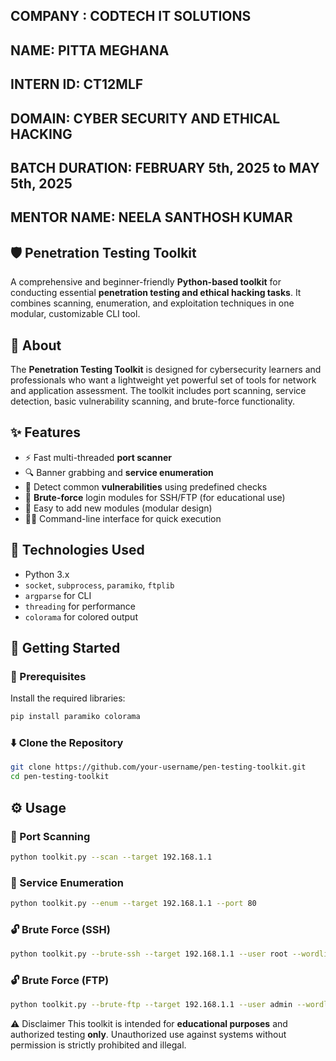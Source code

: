 ## COMPANY : CODTECH IT SOLUTIONS
## NAME: PITTA MEGHANA
## INTERN ID: CT12MLF
## DOMAIN: CYBER SECURITY AND ETHICAL HACKING
## BATCH DURATION: FEBRUARY 5th, 2025 to MAY 5th, 2025
## MENTOR NAME: NEELA SANTHOSH KUMAR


## 🛡️ Penetration Testing Toolkit

  A comprehensive and beginner-friendly **Python-based toolkit** for conducting essential **penetration testing and ethical hacking tasks**. It combines scanning, enumeration, and exploitation techniques in one modular, customizable CLI tool.

## 📖 About

  The **Penetration Testing Toolkit** is designed for cybersecurity learners and professionals who want a lightweight yet powerful set of tools for network and application assessment. The toolkit includes port scanning, service detection, basic vulnerability scanning, and brute-force functionality.


## ✨ Features

  - ⚡ Fast multi-threaded **port scanner**
  - 🔍 Banner grabbing and **service enumeration**
  - 📄 Detect common **vulnerabilities** using predefined checks
  - 🔐 **Brute-force** login modules for SSH/FTP (for educational use)
  - 📁 Easy to add new modules (modular design)
  - 👨‍💻 Command-line interface for quick execution

## 🧰 Technologies Used
  
  - Python 3.x
  - `socket`, `subprocess`, `paramiko`, `ftplib`
  - `argparse` for CLI
  - `threading` for performance
  - `colorama` for colored output

## 🚀 Getting Started

### 🔧 Prerequisites

  Install the required libraries:
  
  ```bash
  pip install paramiko colorama
  ````
  
  ### ⬇️ Clone the Repository
  
  ```bash
  git clone https://github.com/your-username/pen-testing-toolkit.git
  cd pen-testing-toolkit
  ```

## ⚙️ Usage

  ### 🔎 Port Scanning
  
  ```bash
  python toolkit.py --scan --target 192.168.1.1
  ```
  
  ### 🧠 Service Enumeration
  
  ```bash
  python toolkit.py --enum --target 192.168.1.1 --port 80
  ```
  
  ### 🔓 Brute Force (SSH)
  
  ```bash
  python toolkit.py --brute-ssh --target 192.168.1.1 --user root --wordlist passwords.txt
```

  ### 🔓 Brute Force (FTP)
  
  ```bash
  python toolkit.py --brute-ftp --target 192.168.1.1 --user admin --wordlist passwords.txt
  ```

⚠️ Disclaimer
  This toolkit is intended for **educational purposes** and authorized testing **only**. Unauthorized use against systems without permission is strictly prohibited and illegal.

